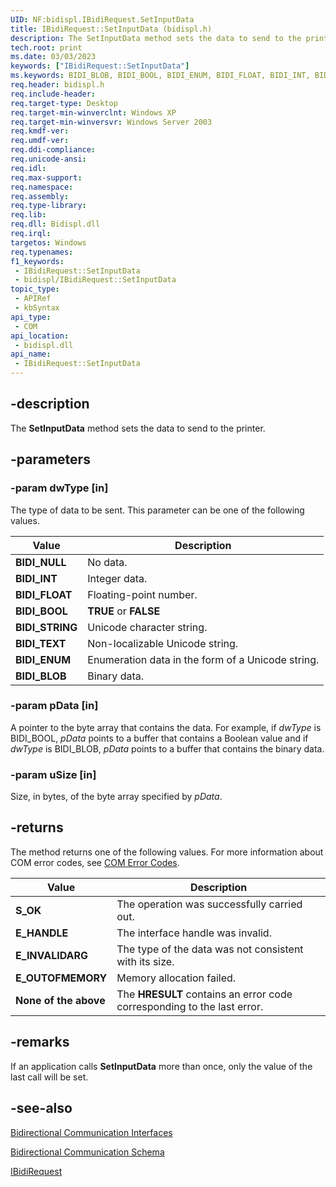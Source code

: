 ```yaml
---
UID: NF:bidispl.IBidiRequest.SetInputData
title: IBidiRequest::SetInputData (bidispl.h)
description: The SetInputData method sets the data to send to the printer.
tech.root: print
ms.date: 03/03/2023
keywords: ["IBidiRequest::SetInputData"]
ms.keywords: BIDI_BLOB, BIDI_BOOL, BIDI_ENUM, BIDI_FLOAT, BIDI_INT, BIDI_NULL, BIDI_STRING, BIDI_TEXT, IBidiRequest interface [Print Devices],SetInputData method, IBidiRequest.SetInputData, IBidiRequest::SetInputData, SetInputData, SetInputData method [Print Devices], SetInputData method [Print Devices],IBidiRequest interface, _win32_IBidiRequest_SetInputData, bidispl/IBidiRequest::SetInputData, gdi.ibidirequest_ibidirequest__setinputdata, print.ibidirequest_ibidirequest__setinputdata
req.header: bidispl.h
req.include-header: 
req.target-type: Desktop
req.target-min-winverclnt: Windows XP
req.target-min-winversvr: Windows Server 2003
req.kmdf-ver: 
req.umdf-ver: 
req.ddi-compliance: 
req.unicode-ansi: 
req.idl: 
req.max-support: 
req.namespace: 
req.assembly: 
req.type-library: 
req.lib: 
req.dll: Bidispl.dll
req.irql: 
targetos: Windows
req.typenames: 
f1_keywords:
 - IBidiRequest::SetInputData
 - bidispl/IBidiRequest::SetInputData
topic_type:
 - APIRef
 - kbSyntax
api_type:
 - COM
api_location:
 - bidispl.dll
api_name:
 - IBidiRequest::SetInputData
---
```


## -description

The **SetInputData** method sets the data to send to the printer.

## -parameters

### -param dwType [in]

The type of data to be sent. This parameter can be one of the following values.

| Value | Description |
|---|---|
| **BIDI_NULL** | No data. |
| **BIDI_INT** | Integer data. |
| **BIDI_FLOAT** | Floating-point number. |
| **BIDI_BOOL** | **TRUE** or **FALSE** |
| **BIDI_STRING** | Unicode character string. |
| **BIDI_TEXT** | Non-localizable Unicode string. |
| **BIDI_ENUM** | Enumeration data in the form of a Unicode string. |
| **BIDI_BLOB** | Binary data. |

### -param pData [in]

A pointer to the byte array that contains the data. For example, if *dwType* is BIDI_BOOL, *pData* points to a buffer that contains a Boolean value and if *dwType* is BIDI_BLOB, *pData* points to a buffer that contains the binary data.

### -param uSize [in]

Size, in bytes, of the byte array specified by *pData*.

## -returns

The method returns one of the following values. For more information about COM error codes, see [COM Error Codes](/windows/win32/com/com-error-codes).

| Value | Description |
|---|---|
| **S_OK** | The operation was successfully carried out. |
| **E_HANDLE** | The interface handle was invalid. |
| **E_INVALIDARG** | The type of the data was not consistent with its size. |
| **E_OUTOFMEMORY** | Memory allocation failed. |
| **None of the above** | The **HRESULT** contains an error code corresponding to the last error. |

## -remarks

If an application calls **SetInputData** more than once, only the value of the last call will be set.

## -see-also

[Bidirectional Communication Interfaces](../_print/index.md)

[Bidirectional Communication Schema](/windows-hardware/drivers/print/bidirectional-communication-schema)

[IBidiRequest](./nn-bidispl-ibidirequest.md)